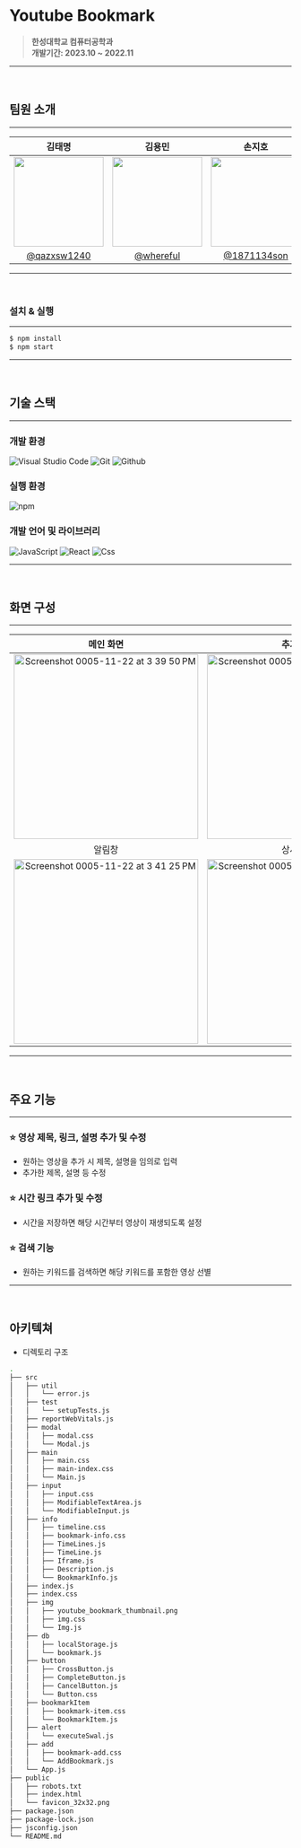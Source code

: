 # Youtube Bookmark


> **한성대학교 컴퓨터공학과** <br/> **개발기간: 2023.10 ~ 2022.11**


---

<br>


## 팀원 소개
---


| 김태명 | 김용민 | 손지호 | 김승준 |                                                                                                             
| :---------------: | :---------------: | :---------------: | :---------------: |  
|  <img width="160px" src="https://avatars.githubusercontent.com/u/30478728?s=60&v=4" />    |  <img width="160px" src="https://avatars.githubusercontent.com/u/54831833?s=60&v=4" />    |  <img width="160px" src="https://avatars.githubusercontent.com/u/92436202?s=60&v=4"/>   | <img width="160px" src="https://avatars.githubusercontent.com/u/115531146?s=60&v=4"/>   |
| [@qazxsw1240](https://github.com/qazxsw1240) | [@whereful](https://github.com/whereful) | [@1871134son](https://github.com/1871134son) | [@Kimseungzzang](https://github.com/Kimseungzzang) |

---


<br>

### 설치 & 실행
---
``` bash
$ npm install
$ npm start
```
---

<br>

## 기술 스택

---

### 개발 환경
![Visual Studio Code](https://img.shields.io/badge/Visual%20Studio%20Code-007ACC?style=for-the-badge&logo=Visual%20Studio%20Code&logoColor=white)
![Git](https://img.shields.io/badge/Git-F05032?style=for-the-badge&logo=Git&logoColor=white)
![Github](https://img.shields.io/badge/GitHub-181717?style=for-the-badge&logo=GitHub&logoColor=white)             

### 실행 환경
![npm](https://img.shields.io/badge/npm-CB3837?style=for-the-badge&logo=npm&logoColor=white)        

### 개발 언어 및 라이브러리
![JavaScript](https://img.shields.io/badge/JavaScript-F7DF1E?style=for-the-badge&logo=Javascript&logoColor=white)
![React](https://img.shields.io/badge/React-20232A?style=for-the-badge&logo=react&logoColor=61DAFB)
![Css](https://img.shields.io/badge/Css-7952B3?style=for-the-badge&logo=css&logoColor=white)

---

<br>

## 화면 구성
---
| 메인 화면  |  추가 화면   |
| :-------------------------------------------: | :------------: |
| <img width="329" alt="Screenshot 0005-11-22 at 3 39 50 PM" src="https://github.com/whereful/image_source_store_repository/assets/54831833/ba03b396-4442-42e6-8e01-368cc6068e39"> | <img width="329" alt="Screenshot 0005-11-22 at 3 40 15 PM" src="https://github.com/whereful/image_source_store_repository/assets/54831833/04a39306-083a-4d55-b3b3-3b7a047e3704"> |  
| 알림창   |  상세 화면   |  
| <img width="329" alt="Screenshot 0005-11-22 at 3 41 25 PM" src="https://github.com/whereful/image_source_store_repository/assets/54831833/c2c28b47-cf1e-4e93-a025-0aa7a5727e9b"> | <img width="329" alt="Screenshot 0005-11-22 at 3 40 43 PM" src="https://github.com/whereful/image_source_store_repository/assets/54831833/74939ce8-98a0-4389-bbbb-1723bf809230"> |

---

<br>

## 주요 기능 
---
### ⭐️ 영상 제목, 링크, 설명 추가 및 수정
- 원하는 영상을 추가 시 제목, 설명을 임의로 입력 
- 추가한 제목, 설명 등 수정 

### ⭐️ 시간 링크 추가 및 수정
- 시간을 저장하면 해당 시간부터 영상이 재생되도록 설정

### ⭐️ 검색 기능
- 원하는 키워드를 검색하면 해당 키워드를 포함한 영상 선별
---

<br>

## 아키텍쳐

- 디렉토리 구조
```bash
.
├── src
│   ├── util
│   │   └── error.js
│   ├── test
│   │   └── setupTests.js
│   ├── reportWebVitals.js
│   ├── modal
│   │   ├── modal.css
│   │   └── Modal.js
│   ├── main
│   │   ├── main.css
│   │   ├── main-index.css
│   │   └── Main.js
│   ├── input
│   │   ├── input.css
│   │   ├── ModifiableTextArea.js
│   │   └── ModifiableInput.js
│   ├── info
│   │   ├── timeline.css
│   │   ├── bookmark-info.css
│   │   ├── TimeLines.js
│   │   ├── TimeLine.js
│   │   ├── Iframe.js
│   │   ├── Description.js
│   │   └── BookmarkInfo.js
│   ├── index.js
│   ├── index.css
│   ├── img
│   │   ├── youtube_bookmark_thumbnail.png
│   │   ├── img.css
│   │   └── Img.js
│   ├── db
│   │   ├── localStorage.js
│   │   └── bookmark.js
│   ├── button
│   │   ├── CrossButton.js
│   │   ├── CompleteButton.js
│   │   ├── CancelButton.js
│   │   └── Button.css
│   ├── bookmarkItem
│   │   ├── bookmark-item.css
│   │   └── BookmarkItem.js
│   ├── alert
│   │   └── executeSwal.js
│   ├── add
│   │   ├── bookmark-add.css
│   │   └── AddBookmark.js
│   └── App.js
├── public
│   ├── robots.txt
│   ├── index.html
│   └── favicon_32x32.png
├── package.json
├── package-lock.json
├── jsconfig.json
└── README.md
```




